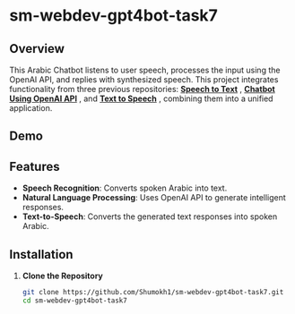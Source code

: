 # sm-webdev-gpt4bot-task7


## Overview

This Arabic Chatbot listens to user speech, processes the input using the OpenAI API, and replies with synthesized speech. This project integrates functionality from three previous repositories: [**Speech to Text**](https://github.com/Shumokh1/sm-webdev-Speech2txt-task4)
, [**Chatbot Using OpenAI API**](https://github.com/Shumokh1/sm-webdev-chatbot-task5)
, and [**Text to Speech**](https://github.com/Shumokh1/sm-webdev-task6-text2speech)
, combining them into a unified application.

## Demo

## Features

- **Speech Recognition**: Converts spoken Arabic into text.
- **Natural Language Processing**: Uses OpenAI API to generate intelligent responses.
- **Text-to-Speech**: Converts the generated text responses into spoken Arabic.

## Installation

1. **Clone the Repository**

   ```bash
   git clone https://github.com/Shumokh1/sm-webdev-gpt4bot-task7.git
   cd sm-webdev-gpt4bot-task7
   ```
